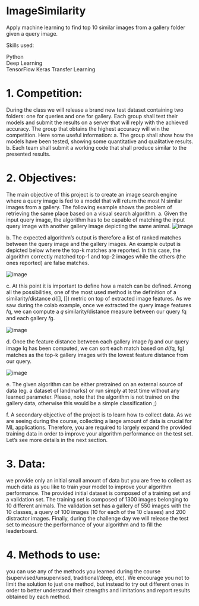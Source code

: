 # ImageSimilarity
Apply machine learning to find top 10 similar images from a gallery folder given a query image.

Skills used:

Python  
Deep Learning  
TensorFlow 
Keras
Transfer Learning


# 1. Competition: 
During the class we will release a brand new test dataset containing two folders: one for queries and one for gallery. Each group shall test their models and submit the results on a server that will reply with the achieved accuracy. The group that obtains the highest accuracy will win the competition. Here some useful information:
a. The group shall show how the models have been tested, showing some quantitative and qualitative results.
b. Each team shall submit a working code that shall produce similar to the presented results.

# 2. Objectives: 
The main objective of this project is to create an image search engine where a query image is fed to a model that will return the most N similar images from a gallery. The following example shows the problem of retrieving the same place based on a visual search algorithm.
a. Given the input query image, the algorithm has to be capable of matching the input query image with another gallery image depicting the same animal.
![image](https://user-images.githubusercontent.com/20270507/170303102-00fedf5c-04bc-4ce9-81f9-9d7e77937207.png)

b. The expected algorithm’s output is therefore a list of ranked matches between the query image and the gallery images. An example output is depicted below where the top-k matches are reported. In this case, the algorithm correctly matched top-1 and top-2 images while the others (the ones reported) are false matches.

![image](https://user-images.githubusercontent.com/20270507/170303200-766e17d9-aecc-45cf-9cf1-02814be744e6.png)

c. At this point it is important to define how a match can be defined. Among all the
possibilities, one of the most used method is the definition of a similarity/distance
𝑑([], []) metric on top of extracted image features. As we saw during the colab
example, once we extracted the query image features 𝑓q, we can compute a 𝑞
similarity/distance measure between our query 𝑓q and each gallery 𝑓g.

![image](https://user-images.githubusercontent.com/20270507/170303281-0cce886e-3626-4e88-94d2-5d906f3ae5ad.png)

d. Once the feature distance between each gallery image 𝐼g and our query image Iq has
been computed, we can sort each match based on 𝑑(𝑓q, fg) matches as the top-k
gallery images with the lowest feature distance from our query.

![image](https://user-images.githubusercontent.com/20270507/170303323-edc977b3-b3d7-4194-82ec-627ee0a4ba84.png)

e. The given algorithm can be either pretrained on an external source of data (eg. a
dataset of landmarks) or run simply at test time without any learned parameter.
Please, note that the algorithm is not trained on the gallery data, otherwise this would
be a simple classification ;)

f. A secondary objective of the project is to learn how to collect data. As we are seeing during the course, collecting a large amount of data is crucial for ML applications. Therefore, you are required to largely expand the provided training data in order to improve your algorithm performance on the test set. Let’s see more details in the next section.

# 3. Data: 
we provide only an initial small amount of data but you are free to collect as much data as you like to train your model to improve your algorithm performance. The provided initial dataset is composed of a training set and a validation set. The training set is composed of 1300 images belonging to 10 different animals. The validation set has a gallery of 550 images with the 10 classes, a query of 100 images (10 for each of the 10 classes) and 200 distractor images. Finally, during the challenge day we will release the test set to measure the performance of your algorithm and to fill the leaderboard. 

# 4. Methods to use: 
you can use any of the methods you learned during the course (supervised/unsupervised, traditional/deep, etc). We encourage you not to limit the solution to just one method, but instead to try out different ones in order to better understand their strengths and limitations and report results obtained by each method.
